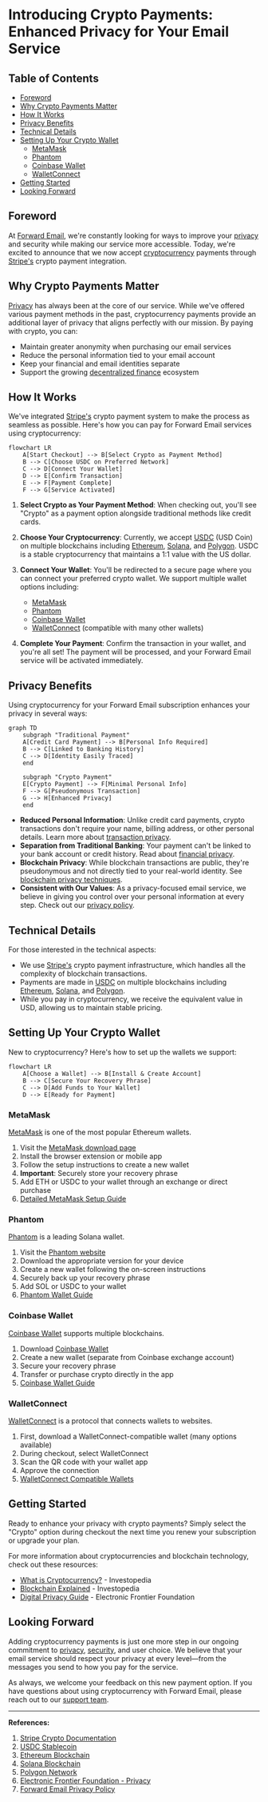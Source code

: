 # Introducing Crypto Payments: Enhanced Privacy for Your Email Service


## Table of Contents

* [Foreword](#foreword)
* [Why Crypto Payments Matter](#why-crypto-payments-matter)
* [How It Works](#how-it-works)
* [Privacy Benefits](#privacy-benefits)
* [Technical Details](#technical-details)
* [Setting Up Your Crypto Wallet](#setting-up-your-crypto-wallet)
  * [MetaMask](#metamask)
  * [Phantom](#phantom)
  * [Coinbase Wallet](#coinbase-wallet)
  * [WalletConnect](#walletconnect)
* [Getting Started](#getting-started)
* [Looking Forward](#looking-forward)


## Foreword

At [Forward Email](https://forwardemail.net), we're constantly looking for ways to improve your [privacy](https://en.wikipedia.org/wiki/Privacy) and security while making our service more accessible. Today, we're excited to announce that we now accept [cryptocurrency](https://en.wikipedia.org/wiki/Cryptocurrency) payments through [Stripe's](https://stripe.com) crypto payment integration.


## Why Crypto Payments Matter

[Privacy](https://en.wikipedia.org/wiki/Internet_privacy) has always been at the core of our service. While we've offered various payment methods in the past, cryptocurrency payments provide an additional layer of privacy that aligns perfectly with our mission. By paying with crypto, you can:

* Maintain greater anonymity when purchasing our email services
* Reduce the personal information tied to your email account
* Keep your financial and email identities separate
* Support the growing [decentralized finance](https://en.wikipedia.org/wiki/Decentralized_finance) ecosystem


## How It Works

We've integrated [Stripe's](https://docs.stripe.com/crypto) crypto payment system to make the process as seamless as possible. Here's how you can pay for Forward Email services using cryptocurrency:

```mermaid
flowchart LR
    A[Start Checkout] --> B[Select Crypto as Payment Method]
    B --> C[Choose USDC on Preferred Network]
    C --> D[Connect Your Wallet]
    D --> E[Confirm Transaction]
    E --> F[Payment Complete]
    F --> G[Service Activated]
```

1. **Select Crypto as Your Payment Method**: When checking out, you'll see "Crypto" as a payment option alongside traditional methods like credit cards.

2. **Choose Your Cryptocurrency**: Currently, we accept [USDC](https://en.wikipedia.org/wiki/USD_Coin) (USD Coin) on multiple blockchains including [Ethereum](https://ethereum.org), [Solana](https://solana.com), and [Polygon](https://polygon.technology). USDC is a stable cryptocurrency that maintains a 1:1 value with the US dollar.

3. **Connect Your Wallet**: You'll be redirected to a secure page where you can connect your preferred crypto wallet. We support multiple wallet options including:
   * [MetaMask](https://metamask.io)
   * [Phantom](https://phantom.app)
   * [Coinbase Wallet](https://www.coinbase.com/wallet)
   * [WalletConnect](https://walletconnect.com) (compatible with many other wallets)

4. **Complete Your Payment**: Confirm the transaction in your wallet, and you're all set! The payment will be processed, and your Forward Email service will be activated immediately.


## Privacy Benefits

Using cryptocurrency for your Forward Email subscription enhances your privacy in several ways:

```mermaid
graph TD
    subgraph "Traditional Payment"
    A[Credit Card Payment] --> B[Personal Info Required]
    B --> C[Linked to Banking History]
    C --> D[Identity Easily Traced]
    end

    subgraph "Crypto Payment"
    E[Crypto Payment] --> F[Minimal Personal Info]
    F --> G[Pseudonymous Transaction]
    G --> H[Enhanced Privacy]
    end
```

* **Reduced Personal Information**: Unlike credit card payments, crypto transactions don't require your name, billing address, or other personal details. Learn more about [transaction privacy](https://en.wikipedia.org/wiki/Privacy_coin).
* **Separation from Traditional Banking**: Your payment can't be linked to your bank account or credit history. Read about [financial privacy](https://en.wikipedia.org/wiki/Financial_privacy).
* **Blockchain Privacy**: While blockchain transactions are public, they're pseudonymous and not directly tied to your real-world identity. See [blockchain privacy techniques](https://en.wikipedia.org/wiki/Privacy_and_blockchain).
* **Consistent with Our Values**: As a privacy-focused email service, we believe in giving you control over your personal information at every step. Check out our [privacy policy](/privacy).


## Technical Details

For those interested in the technical aspects:

* We use [Stripe's](https://docs.stripe.com/crypto/stablecoin-payments) crypto payment infrastructure, which handles all the complexity of blockchain transactions.
* Payments are made in [USDC](https://www.circle.com/en/usdc) on multiple blockchains including [Ethereum](https://ethereum.org), [Solana](https://solana.com), and [Polygon](https://polygon.technology).
* While you pay in cryptocurrency, we receive the equivalent value in USD, allowing us to maintain stable pricing.


## Setting Up Your Crypto Wallet

New to cryptocurrency? Here's how to set up the wallets we support:

```mermaid
flowchart LR
    A[Choose a Wallet] --> B[Install & Create Account]
    B --> C[Secure Your Recovery Phrase]
    C --> D[Add Funds to Your Wallet]
    D --> E[Ready for Payment]
```

### MetaMask

[MetaMask](https://metamask.io) is one of the most popular Ethereum wallets.

1. Visit the [MetaMask download page](https://metamask.io/download/)
2. Install the browser extension or mobile app
3. Follow the setup instructions to create a new wallet
4. **Important**: Securely store your recovery phrase
5. Add ETH or USDC to your wallet through an exchange or direct purchase
6. [Detailed MetaMask Setup Guide](https://metamask.io/faqs/)

### Phantom

[Phantom](https://phantom.app) is a leading Solana wallet.

1. Visit the [Phantom website](https://phantom.app/)
2. Download the appropriate version for your device
3. Create a new wallet following the on-screen instructions
4. Securely back up your recovery phrase
5. Add SOL or USDC to your wallet
6. [Phantom Wallet Guide](https://help.phantom.app/hc/en-us/articles/4406388623251-How-to-create-a-new-wallet)

### Coinbase Wallet

[Coinbase Wallet](https://www.coinbase.com/wallet) supports multiple blockchains.

1. Download [Coinbase Wallet](https://www.coinbase.com/wallet/downloads)
2. Create a new wallet (separate from Coinbase exchange account)
3. Secure your recovery phrase
4. Transfer or purchase crypto directly in the app
5. [Coinbase Wallet Guide](https://www.coinbase.com/learn/tips-and-tutorials/how-to-set-up-a-crypto-wallet)

### WalletConnect

[WalletConnect](https://walletconnect.com) is a protocol that connects wallets to websites.

1. First, download a WalletConnect-compatible wallet (many options available)
2. During checkout, select WalletConnect
3. Scan the QR code with your wallet app
4. Approve the connection
5. [WalletConnect Compatible Wallets](https://walletconnect.com/registry/wallets)


## Getting Started

Ready to enhance your privacy with crypto payments? Simply select the "Crypto" option during checkout the next time you renew your subscription or upgrade your plan.

For more information about cryptocurrencies and blockchain technology, check out these resources:

* [What is Cryptocurrency?](https://www.investopedia.com/terms/c/cryptocurrency.asp) - Investopedia
* [Blockchain Explained](https://www.investopedia.com/terms/b/blockchain.asp) - Investopedia
* [Digital Privacy Guide](https://www.eff.org/issues/privacy) - Electronic Frontier Foundation


## Looking Forward

Adding cryptocurrency payments is just one more step in our ongoing commitment to [privacy](https://en.wikipedia.org/wiki/Privacy), [security](https://en.wikipedia.org/wiki/Computer_security), and user choice. We believe that your email service should respect your privacy at every level—from the messages you send to how you pay for the service.

As always, we welcome your feedback on this new payment option. If you have questions about using cryptocurrency with Forward Email, please reach out to our [support team](https://forwardemail.net/en/support).

---

**References:**

1. [Stripe Crypto Documentation](https://docs.stripe.com/crypto)
2. [USDC Stablecoin](https://www.circle.com/en/usdc)
3. [Ethereum Blockchain](https://ethereum.org)
4. [Solana Blockchain](https://solana.com)
5. [Polygon Network](https://polygon.technology)
6. [Electronic Frontier Foundation - Privacy](https://www.eff.org/issues/privacy)
7. [Forward Email Privacy Policy](/privacy)
